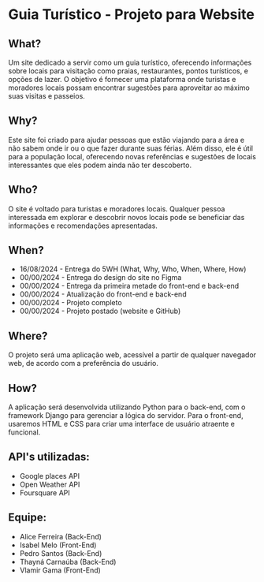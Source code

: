 # Guia Turístico - Projeto para Website

## What?
Um site dedicado a servir como um guia turístico, oferecendo informações sobre locais para visitação como praias, restaurantes, pontos turísticos, e opções de lazer. O objetivo é fornecer uma plataforma onde turistas e moradores locais possam encontrar sugestões para aproveitar ao máximo suas visitas e passeios.

## Why?
Este site foi criado para ajudar pessoas que estão viajando para a área e não sabem onde ir ou o que fazer durante suas férias. Além disso, ele é útil para a população local, oferecendo novas referências e sugestões de locais interessantes que eles podem ainda não ter descoberto.

## Who?
O site é voltado para turistas e moradores locais. Qualquer pessoa interessada em explorar e descobrir novos locais pode se beneficiar das informações e recomendações apresentadas.

## When?

- 16/08/2024 - Entrega do 5WH (What, Why, Who, When, Where, How)
- 00/00/2024 - Entrega do design do site no Figma
- 00/00/2024 - Entrega da primeira metade do front-end e back-end
- 00/00/2024 - Atualização do front-end e back-end
- 00/00/2024 - Projeto completo
- 00/00/2024 - Projeto postado (website e GitHub)

## Where?
O projeto será uma aplicação web, acessível a partir de qualquer navegador web, de acordo com a preferência do usuário.

## How?
A aplicação será desenvolvida utilizando Python para o back-end, com o framework Django para gerenciar a lógica do servidor. Para o front-end, usaremos HTML e CSS para criar uma interface de usuário atraente e funcional.

## API's utilizadas:
- Google places API
- Open Weather API
- Foursquare API
  
## Equipe:
- Alice Ferreira (Back-End)
- Isabel Melo (Front-End)
- Pedro Santos (Back-End)
- Thayná Carnaúba (Back-End)
- Vlamir Gama (Front-End)

